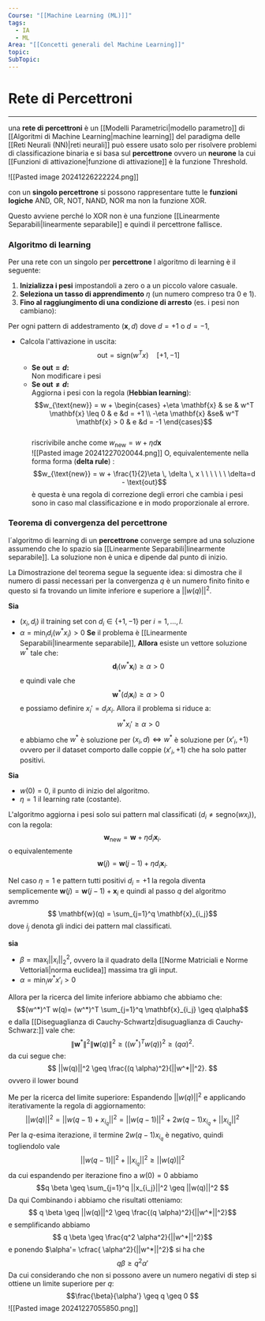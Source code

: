 ```yaml
---
Course: "[[Machine Learning (ML)]]"
tags:
  - IA
  - ML
Area: "[[Concetti generali del Machine Learning]]"
topic: 
SubTopic:
---
```

# Rete di Percettroni
---
una __rete di percettroni__ è un [[Modelli Parametrici|modello parametro]] di [[Algoritmi di Machine Learning|machine learning]]  del paradigma delle [[Reti Neurali (NN)|reti neurali]] 
può essere usato solo per risolvere problemi di classificazione binaria e si basa sul __percettrone__ ovvero un __neurone__ la cui [[Funzioni di attivazione|funzione di attivazione]] è  la funzione Threshold. 

![[Pasted image 20241226222224.png]]

con un __singolo percettrone__ si possono rappresentare tutte le __funzioni logiche__ AND, OR, NOT, NAND, NOR ma non la funzione XOR.

Questo avviene perché lo XOR non è una funzione [[Linearmente Separabili|linearmente separabile]] e quindi il percettrone fallisce. 


### Algoritmo di learning
Per una rete con un singolo per __percettrone__ l algoritmo di learning è il seguente: 
1. __Inizializza i pesi__ impostandoli a zero o a un piccolo valore casuale.  
2. __Seleziona un tasso di apprendimento__ $\eta$ (un numero compreso tra 0 e 1).  
3. __Fino al raggiungimento di una condizione di arresto__ (es. i pesi non cambiano):  

Per ogni pattern di addestramento $(\mathbf{x}, d)$ dove $d = +1$ o $d = -1$,   
- Calcola l'attivazione in uscita:  $$\text{out} = \text{sign}(w^T x) \quad [+1, -1]$$
   - __Se $\text{out} = d$:__  
     Non modificare i pesi  
   - __Se $\text{out} \neq d$:__  
     Aggiorna i pesi con la regola (__Hebbian learning__):$$w_{\text{new}} = w + \begin{cases}
+\eta \mathbf{x} & se & w^T \mathbf{x} \leq 0 & e &d = +1 \\
-\eta \mathbf{x} &se& w^T \mathbf{x} > 0 & e &d = -1
\end{cases}$$  
     riscrivibile anche come $w_{\text{new}} = w + \eta d\mathbf{x}$    
	 ![[Pasted image 20241227020044.png]]
	 O, equivalentemente nella forma forma (__delta rule__) :  $$w_{\text{new}} = w + \frac{1}{2}\eta \, \delta  \, x \ \ \ \ \ \ \delta=d - \text{out}$$
	    è questa è una regola di correzione degli errori che cambia i pesi sono in caso mal classificazione e in modo proporzionale al errore.
	 



### Teorema di convergenza del percettrone
l´algoritmo di learning di un __percettrone__ converge sempre ad una soluzione assumendo che lo spazio sia [[Linearmente Separabili|linearmente separabile]]. La soluzione non è unica e dipende dal punto di inizio. 



La Dimostrazione del teorema segue la seguente idea:
si dimostra che il numero di passi necessari per la convergenza  $q$ è un numero finito finito e questo si fa trovando un limite inferiore e superiore a $||w(q)||^2$.


__Sia__
- $(x_i, d_i)$ il training set con $d_i \in \{+1, -1\}$ per $i = 1, \dots, l$.  
- $\alpha = \min_i d_i (w^* x_i) > 0$ 
__Se__ il problema è [[Linearmente Separabili|linearmente separabile]],
__Allora__ esiste un vettore soluzione $w^*$ tale che:  $$ \mathbf{d}_i (w^* \mathbf{x}_i) \geq \alpha >0$$ e quindi vale che $$ \mathbf{w}^* (d_i\mathbf{x}_i) \geq \alpha >0$$e possiamo definire $x_i' = d_i x_i$. Allora il problema si riduce a:  $$ w^* x_i' \geq \alpha > 0 $$ e abbiamo che $w^*$ è soluzione per $(x_i,d) \iff w^*$  è soluzione per $(x'_i,+1)$ ovvero per il dataset comporto dalle coppie $(x'_i,+1)$  che ha solo patter positivi.


__Sia__ 
- $w(0) = 0$, il punto di inizio del algoritmo.
- $\eta = 1$  il learning rate (costante).

L'algoritmo aggiorna i pesi solo sui pattern mal classificati ($d_i \neq \text{segno}(w x_i)$), con la regola:  $$ \mathbf{w}_{\text{new}} = \mathbf{w} + \eta d_i \mathbf{x}_i. $$ o equivalentemente $$ \mathbf{w}(j) = \mathbf{w}(j-1) + \eta d_i \mathbf{x}_i. $$
  
Nel caso $\eta=1$ e  pattern tutti positivi $d_i = +1$ la regola diventa semplicemente $\mathbf{w}(j) = \mathbf{w}(j-1) + \mathbf{x}_i$ e quindi al passo $q$ del algoritmo avremmo 
$$ \mathbf{w}(q) = \sum_{j=1}^q \mathbf{x}_{i_j}$$ dove $i_j$ denota gli indici dei pattern mal classificati.





__sia__
- $\beta = \max_i ||x_i||^2_2$, ovvero la il quadrato della [[Norme Matriciali e Norme Vettoriali|norma euclidea]] massima tra gli input.
- $\alpha = \min_i w^* x'_i > 0$ 

Allora per la ricerca del limite inferiore abbiamo  che 
   abbiamo che: $$(w^*)^T w(q)= (w^*)^T \sum_{j=1}^q \mathbf{x}_{i_j} \geq q\alpha$$  e dalla [[Diseguaglianza di Cauchy-Schwartz|disuguaglianza di Cauchy-Schwarz:]]  vale che: $$\|\mathbf{w}^*\|^2 \|\mathbf{w}(q)\|^2\geq ((w^*)^T w(q))^2 \geq (q \alpha)^2. $$ da cui segue che:  $$ ||w(q)||^2 \geq \frac{(q \alpha)^2}{||w^*||^2}. $$  ovvero il lower bound


Me per la ricerca del limite superiore:
   Espandendo $||w(q)||^2$ e applicando iterativamente la regola di aggiornamento:  $$ ||w(q)||^2 = ||w(q-1) + x_{i_q}||^2 = ||w(q-1)||^2 + 2 w(q-1) x_{i_q} + ||x_{i_q}||^2 $$  Per la $q$-esima iterazione, il termine $2 w(q-1) x_{i_q}$ è negativo, quindi togliendolo  vale$$ ||w(q-1)||^2 + ||x_{i_q}||^2 \geq ||w(q)||^2$$ da cui espandendo per iterazione fino a $w(0)=0$ abbiamo $$q \beta \geq   \sum_{j=1}^q ||x_{i_j}||^2 \geq ||w(q)||^2  $$
Da qui Combinando i abbiamo che risultati otteniamo:  $$ q \beta \geq ||w(q)||^2 \geq \frac{(q \alpha)^2}{||w^*||^2}$$ e semplificando abbiamo 
$$ q \beta \geq  \frac{q^2 \alpha^2}{||w^*||^2}$$ e ponendo $\alpha'= \cfrac{ \alpha^2}{||w^*||^2}$ si ha che $$q \beta \geq q^2\alpha'$$Da cui considerando che non si possono avere un numero negativi di step si ottiene un limite superiore per $q$:  
$$\frac{\beta}{\alpha'} \geq q \geq 0 $$
![[Pasted image 20241227055850.png]]
